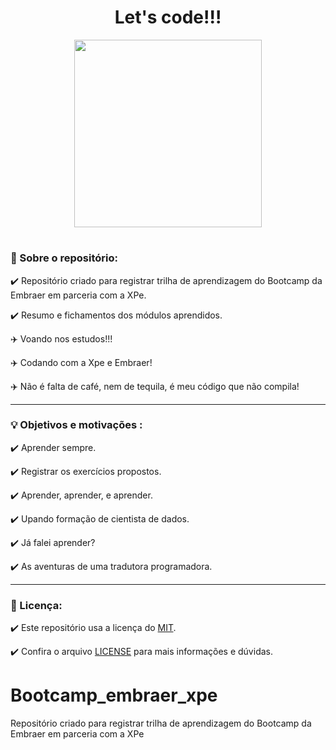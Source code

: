 <h1 align="center">   Let's code!!! </h1> 


<p align="center"> 
<img width="300" height="300" src="https://user-images.githubusercontent.com/111368613/196404851-253d23d4-b3d1-4fd9-a510-99153ed18b05.png"
</p>

<h1 align="center">  </h1>  


<h3 align="left">   🚀 Sobre o repositório: </h3> 

✔️ Repositório criado para registrar trilha de aprendizagem do Bootcamp da Embraer em parceria com a XPe.

✔️ Resumo e fichamentos dos módulos aprendidos.

✈️ Voando nos estudos!!!

✈️ Codando com a Xpe e Embraer!

✈️ Não é falta de café, nem de tequila, é meu código que não compila!
___


<h3 align="left">   💡 Objetivos e motivações : </h3>  

✔️ Aprender sempre.

✔️ Registrar os exercícios propostos.

✔️ Aprender, aprender, e aprender.

✔️ Upando formação de cientista de dados.

✔️ Já falei aprender?

✔️ As aventuras de uma tradutora programadora.

___
<h3 align="left">   📃 Licença: </h3>  

✔️ Este repositório usa a licença do [MIT](https://opensource.org/licenses/MIT).

✔️ Confira o arquivo [LICENSE](https://docs.github.com/pt/repositories/managing-your-repositorys-settings-and-features/customizing-your-repository/licensing-a-repository#disclaimer) para mais informações e dúvidas.




# Bootcamp_embraer_xpe
Repositório criado para registrar trilha de aprendizagem do Bootcamp da Embraer em parceria com a XPe
